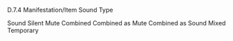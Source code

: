 D.7.4 Manifestation/Item Sound Type

Sound
Silent
Mute
Combined
Combined as Mute
Combined as Sound
Mixed
Temporary
